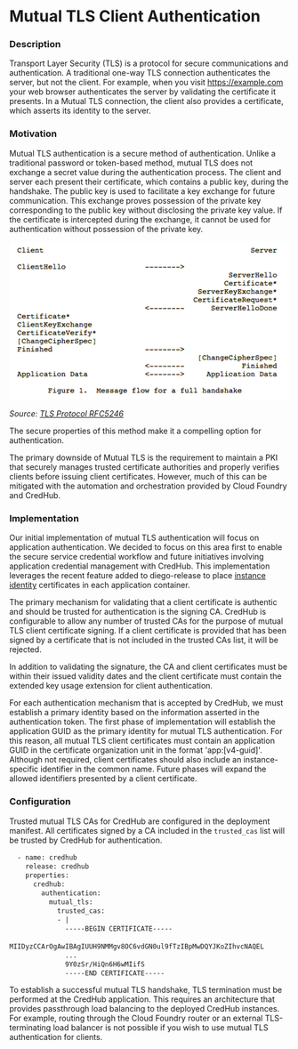 # Mutual TLS Client Authentication

### Description
Transport Layer Security (TLS) is a protocol for secure communications and authentication. A traditional one-way TLS connection authenticates the server, but not the client. For example, when you visit https://example.com your web browser authenticates the server by validating the certificate it presents. In a Mutual TLS connection, the client also provides a certificate, which asserts its identity to the server. 

### Motivation
Mutual TLS authentication is a secure method of authentication. Unlike a traditional password or token-based method, mutual TLS does not exchange a secret value during the authentication process. The client and server each present their certificate, which contains a public key, during the handshake. The public key is used to facilitate a key exchange for future communication. This exchange proves possession of the private key corresponding to the public key without disclosing the private key value. If the certificate is intercepted during the exchange, it cannot be used for authentication without possession of the private key.

<img src="../images/tls-handshake.png">

_Source: [TLS Protocol RFC5246](https://tools.ietf.org/html/rfc5246)_

The secure properties of this method make it a compelling option for authentication. 

The primary downside of Mutual TLS is the requirement to maintain a PKI that securely manages trusted certificate authorities and properly verifies clients before issuing client certificates. However, much of this can be mitigated with the automation and orchestration provided by Cloud Foundry and CredHub. 

### Implementation

Our initial implementation of mutual TLS authentication will focus on application authentication. We decided to focus on this area first to enable the secure service credential workflow and future initiatives involving application credential management with CredHub. This implementation leverages the recent feature added to diego-release to place [instance identity][1] certificates in each application container. 

[1]:https://github.com/cloudfoundry/diego-release/blob/master/docs/instance-identity.md

The primary mechanism for validating that a client certificate is authentic and should be trusted for authentication is the signing CA. CredHub is configurable to allow any number of trusted CAs for the purpose of mutual TLS client certificate signing. If a client certificate is provided that has been signed by a certificate that is not included in the trusted CAs list, it will be rejected. 

In addition to validating the signature, the CA and client certificates must be within their issued validity dates and the client certificate must contain the extended key usage extension for client authentication. 

For each authentication mechanism that is accepted by CredHub, we must establish a primary identity based on the information asserted in the authentication token. The first phase of implementation will establish the application GUID as the primary identity for mutual TLS authentication. For this reason, all mutual TLS client certificates must contain an application GUID in the certificate organization unit in the format 'app:[v4-guid]'. Although not required, client certificates should also include an instance-specific identifier in the common name. Future phases will expand the allowed identifiers presented by a client certificate. 

### Configuration

Trusted mutual TLS CAs for CredHub are configured in the deployment manifest. All certificates signed by a CA included in the `trusted_cas` list will be trusted by CredHub for authentication. 

```
  - name: credhub
    release: credhub
    properties:
      credhub:
        authentication:
          mutual_tls:
            trusted_cas:
            - |
              -----BEGIN CERTIFICATE-----
              MIIDyzCCArOgAwIBAgIUUH9NMMgv8OC6vdGN0ul9fTzIBpMwDQYJKoZIhvcNAQEL
              ...
              9Y0zSr/HiQn6H6wMIifS
              -----END CERTIFICATE-----
```

To establish a successful mutual TLS handshake, TLS termination must be performed at the CredHub application. This requires an architecture that provides passthrough load balancing to the deployed CredHub instances. For example, routing through the Cloud Foundry router or an external TLS-terminating load balancer is not possible if you wish to use mutual TLS authentication for clients. 
